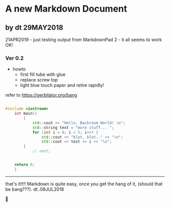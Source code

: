 # A new Markdown Document

## by dt 29MAY2018

21APR2019 - just testing output  from MarkdownPad 2 - it all seems to work OK!

### Ver 0.2

* howto
	- first fill tube with glue
	- replace screw top
	- light blue touch paper and retire rapidly!

refer to https://gerbilator.org/bang


```c++

#include <iostream>
	int main()
		{
			std::cout << "Hello, Backroom World! \n";
			std::string text = "more stuff... ";
			for (int i = 0; i < 5; i++) {
				std::cout << "blot, blot.." << "\n";
				std::cout << text << i << "\n";
		}
			// next;


	return 0;
	}

```

***

that's it!!!!
Markdown is quite easy, once you get the hang of it, (should that be bang???).
dt..08JUL2018 

:camel:

